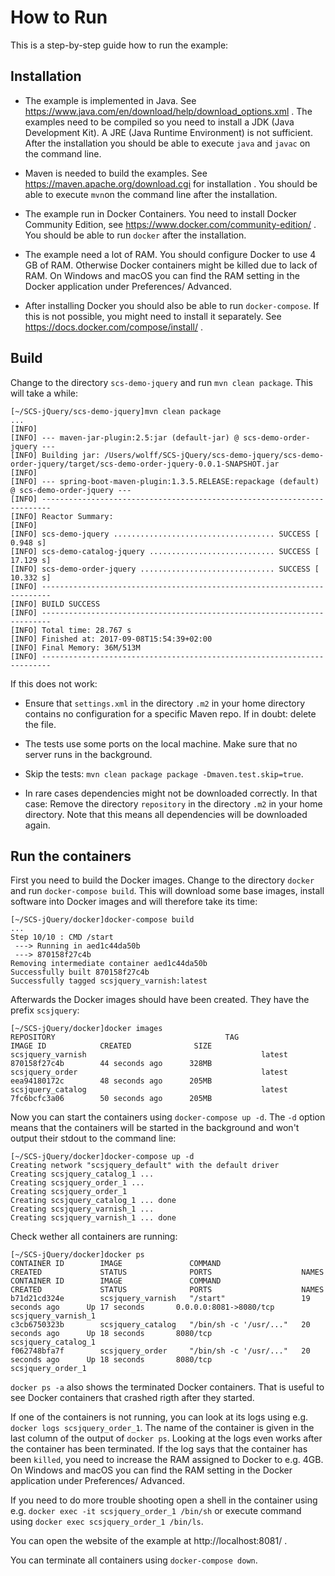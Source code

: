 # How to Run

This is a step-by-step guide how to run the example:

## Installation

* The example is implemented in Java. See
   https://www.java.com/en/download/help/download_options.xml . The
   examples need to be compiled so you need to install a JDK (Java
   Development Kit). A JRE (Java Runtime Environment) is not
   sufficient. After the installation you should be able to execute
   `java` and `javac` on the command line.

* Maven is needed to build the examples. See
  https://maven.apache.org/download.cgi for installation . You should be
  able to execute `mvn`on the command line after the installation.

* The example run in Docker Containers. You need to install Docker
  Community Edition, see https://www.docker.com/community-edition/
  . You should be able to run `docker` after the installation.

* The example need a lot of RAM. You should configure Docker to use 4
  GB of RAM. Otherwise Docker containers might be killed due to lack
  of RAM. On Windows and macOS you can find the RAM setting in the
  Docker application under Preferences/ Advanced.
  
* After installing Docker you should also be able to run
  `docker-compose`. If this is not possible, you might need to install
  it separately. See https://docs.docker.com/compose/install/ .

## Build

Change to the directory `scs-demo-jquery` and run `mvn clean
package`. This will take a while:

```
[~/SCS-jQuery/scs-demo-jquery]mvn clean package
...
[INFO] 
[INFO] --- maven-jar-plugin:2.5:jar (default-jar) @ scs-demo-order-jquery ---
[INFO] Building jar: /Users/wolff/SCS-jQuery/scs-demo-jquery/scs-demo-order-jquery/target/scs-demo-order-jquery-0.0.1-SNAPSHOT.jar
[INFO] 
[INFO] --- spring-boot-maven-plugin:1.3.5.RELEASE:repackage (default) @ scs-demo-order-jquery ---
[INFO] ------------------------------------------------------------------------
[INFO] Reactor Summary:
[INFO] 
[INFO] scs-demo-jquery .................................... SUCCESS [  0.948 s]
[INFO] scs-demo-catalog-jquery ............................ SUCCESS [ 17.129 s]
[INFO] scs-demo-order-jquery .............................. SUCCESS [ 10.332 s]
[INFO] ------------------------------------------------------------------------
[INFO] BUILD SUCCESS
[INFO] ------------------------------------------------------------------------
[INFO] Total time: 28.767 s
[INFO] Finished at: 2017-09-08T15:54:39+02:00
[INFO] Final Memory: 36M/513M
[INFO] ------------------------------------------------------------------------
```

If this does not work:

* Ensure that `settings.xml` in the directory `.m2` in your home
directory contains no configuration for a specific Maven repo. If in
doubt: delete the file.

* The tests use some ports on the local machine. Make sure that no
server runs in the background.

* Skip the tests: `mvn clean package package -Dmaven.test.skip=true`.

* In rare cases dependencies might not be downloaded correctly. In
  that case: Remove the directory `repository` in the directory `.m2`
  in your home directory. Note that this means all dependencies will
  be downloaded again.

## Run the containers

First you need to build the Docker images. Change to the directory
`docker` and run `docker-compose build`. This will download some base
images, install software into Docker images and will therefore take
its time:

```
[~/SCS-jQuery/docker]docker-compose build 
...
Step 10/10 : CMD /start
 ---> Running in aed1c44da50b
 ---> 870158f27c4b
Removing intermediate container aed1c44da50b
Successfully built 870158f27c4b
Successfully tagged scsjquery_varnish:latest
```

Afterwards the Docker images should have been created. They have the prefix
`scsjquery`:

```
[~/SCS-jQuery/docker]docker images
REPOSITORY                                      TAG                 IMAGE ID            CREATED              SIZE
scsjquery_varnish                                       latest              870158f27c4b        44 seconds ago      328MB
scsjquery_order                                         latest              eea94180172c        48 seconds ago      205MB
scsjquery_catalog                                       latest              7fc6bcfc3a06        50 seconds ago      205MB
```

Now you can start the containers using `docker-compose up -d`. The
`-d` option means that the containers will be started in the
background and won't output their stdout to the command line:

```
[~/SCS-jQuery/docker]docker-compose up -d
Creating network "scsjquery_default" with the default driver
Creating scsjquery_catalog_1 ... 
Creating scsjquery_order_1 ... 
Creating scsjquery_order_1
Creating scsjquery_catalog_1 ... done
Creating scsjquery_varnish_1 ... 
Creating scsjquery_varnish_1 ... done
```

Check wether all containers are running:

```
[~/SCS-jQuery/docker]docker ps
CONTAINER ID        IMAGE               COMMAND                  CREATED             STATUS              PORTS                    NAMES
CONTAINER ID        IMAGE               COMMAND                  CREATED             STATUS              PORTS                    NAMES
b71d21cd324e        scsjquery_varnish   "/start"                 19 seconds ago      Up 17 seconds       0.0.0.0:8081->8080/tcp   scsjquery_varnish_1
c3cb6750323b        scsjquery_catalog   "/bin/sh -c '/usr/..."   20 seconds ago      Up 18 seconds       8080/tcp                 scsjquery_catalog_1
f062748bfa7f        scsjquery_order     "/bin/sh -c '/usr/..."   20 seconds ago      Up 18 seconds       8080/tcp                 scsjquery_order_1
```

`docker ps -a`  also shows the terminated Docker containers. That is
useful to see Docker containers that crashed rigth after they started.

If one of the containers is not running, you can look at its logs using
e.g.  `docker logs scsjquery_order_1`. The name of the container is
given in the last column of the output of `docker ps`. Looking at the
logs even works after the container has been
terminated. If the log says that the container has been `killed`, you
need to increase the RAM assigned to Docker to e.g. 4GB. On Windows
and macOS you can find the RAM setting in the Docker application under
Preferences/ Advanced.
  
If you need to do more trouble shooting open a shell in the container
using e.g. `docker exec -it scsjquery_order_1 /bin/sh` or execute
command using `docker exec scsjquery_order_1 /bin/ls`.

You can open the website of the example at http://localhost:8081/ .

You can terminate all containers using `docker-compose down`.
